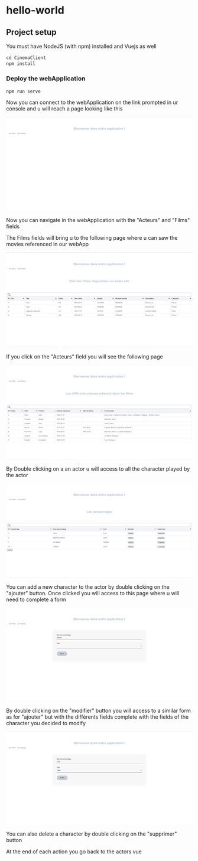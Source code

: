 # hello-world

## Project setup
You must have NodeJS (with npm) installed and Vuejs as well
```
cd CinemaClient
npm install
```

### Deploy the webApplication
```
npm run serve
```
Now you can connect to the webApplication on the link prompted in ur console and u will reach a page looking like this

![Welcome](./pageArrivee.PNG)

Now you can navigate in the webApplication with the "Acteurs" and "Films" fields

The Films fields will bring u to the following page where u can saw the movies referenced in our webApp

![Films](./pageFilm.PNG)

If you click on the "Acteurs" field you will see the following page 

![Acteurs](./pageActeur.PNG)

By Double clicking on a an actor u will access to all the character played by the actor 

![Personnages](./ActeurJeanReno.PNG)

You can add a new character to the actor by double clicking on the "ajouter" button. Once clicked you will access to this page where u will need to complete a form 

![AjouterPersonnage](./AjouterPersonnage.PNG)

By double clicking on the "modifier" button you will access to a similar form as for "ajouter" but with the différents fields complete with the fields of the character you decided to modify

![ModifierPersonnage](./ModifierPersonnage.PNG)

You can also delete a character by double clicking on the "supprimer" button 

At the end of each action you go back to the actors vue
